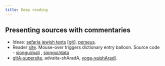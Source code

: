 ```yaml
---
title: Deep reading
---
```

## Presenting sources with commentaries

- Ideas: [sefaria jewish texts](http://www.sefaria.org/) \[[git](https://github.com/Sefaria/Sefaria-Project)\], [perseus](http://www.perseus.tufts.edu/hopper/text?doc=Perseus:text:1999.02.0055).  
- Reader [site](http://tipitaka.sutta.org/canon/vinaya/p%C4%81r%C4%81jika/p%C4%81r%C4%81jikaka%E1%B9%87%E1%B8%8Da%E1%B9%83). Mouse-over triggers dictionary entry balloon. Source code - [siongui/pali](https://github.com/siongui/pali) , [siongui/data](http://siongui/data)
- [gItA-supersite](https://www.gitasupersite.iitk.ac.in/srimad?language=dv&field_chapter_value=9&field_nsutra_value=32), advaita-shAradA, [yoga-vaishAradI](http://www.kymyogavaisharadi.org/).
